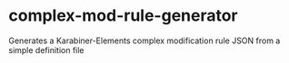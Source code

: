 # complex-mod-rule-generator
Generates a Karabiner-Elements complex modification rule JSON from a simple definition file
